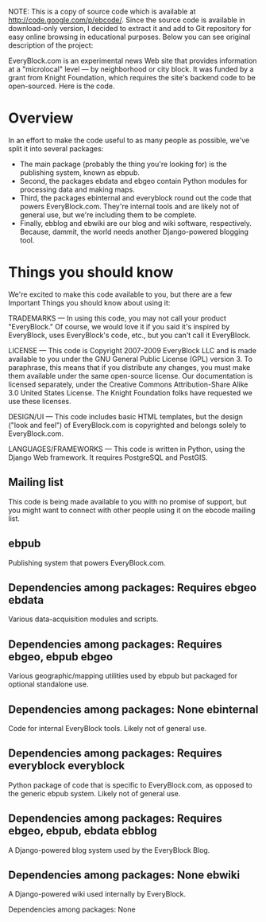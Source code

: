 NOTE: This is a copy of source code which is available at http://code.google.com/p/ebcode/. Since the source code is available in download-only version, I decided to extract it and add to Git repository for easy online browsing in educational purposes. Below you can see original description of the project:

EveryBlock.com is an experimental news Web site that provides information at a "microlocal" level — by neighborhood or city block. It was funded by a grant from Knight Foundation, which requires the site's backend code to be open-sourced. Here is the code.

Overview
========

In an effort to make the code useful to as many people as possible, we've split it into several packages:

* The main package (probably the thing you're looking for) is the publishing system, known as ebpub.
* Second, the packages ebdata and ebgeo contain Python modules for processing data and making maps.
* Third, the packages ebinternal and everyblock round out the code that powers EveryBlock.com. They're internal tools and are likely not of general use, but we're including them to be complete.
* Finally, ebblog and ebwiki are our blog and wiki software, respectively. Because, dammit, the world needs another Django-powered blogging tool.

Things you should know
======================

We're excited to make this code available to you, but there are a few Important Things you should know about using it:

TRADEMARKS — In using this code, you may not call your product "EveryBlock." Of course, we would love it if you said it's inspired by EveryBlock, uses EveryBlock's code, etc., but you can't call it EveryBlock.

LICENSE — This code is Copyright 2007-2009 EveryBlock LLC and is made available to you under the GNU General Public License (GPL) version 3. To paraphrase, this means that if you distribute any changes, you must make them available under the same open-source license. Our documentation is licensed separately, under the Creative Commons Attribution-Share Alike 3.0 United States License. The Knight Foundation folks have requested we use these licenses.

DESIGN/UI — This code includes basic HTML templates, but the design ("look and feel") of EveryBlock.com is copyrighted and belongs solely to EveryBlock.com.

LANGUAGES/FRAMEWORKS — This code is written in Python, using the Django Web framework. It requires PostgreSQL and PostGIS.

Mailing list
------------
This code is being made available to you with no promise of support, but you might want to connect with other people using it on the ebcode mailing list.

ebpub
-----
Publishing system that powers EveryBlock.com.

Dependencies among packages: Requires ebgeo
ebdata
------
Various data-acquisition modules and scripts.

Dependencies among packages: Requires ebgeo, ebpub
ebgeo
-----
Various geographic/mapping utilities used by ebpub but packaged for optional standalone use.

Dependencies among packages: None
ebinternal
----------
Code for internal EveryBlock tools. Likely not of general use.

Dependencies among packages: Requires everyblock
everyblock
----------
Python package of code that is specific to EveryBlock.com, as opposed to the generic ebpub system. Likely not of general use.

Dependencies among packages: Requires ebgeo, ebpub, ebdata
ebblog
------
A Django-powered blog system used by the EveryBlock Blog.

Dependencies among packages: None
ebwiki
------
A Django-powered wiki used internally by EveryBlock.

Dependencies among packages: None
